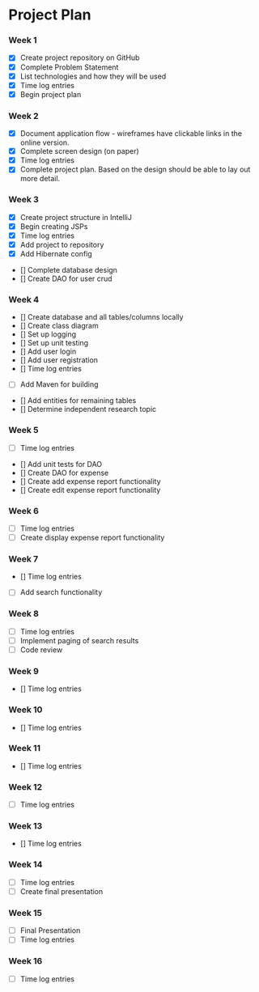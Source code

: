 # Project Plan

### Week 1
- [X] Create project repository on GitHub
- [X] Complete Problem Statement
- [X] List technologies and how they will be used
- [X] Time log entries
- [X] Begin project plan

### Week 2
- [X] Document application flow - wireframes have clickable links in the online version.
- [X] Complete screen design (on paper)
- [X] Time log entries
- [X] Complete project plan. Based on the design should be able to lay out 
more detail.

### Week 3
- [X] Create project structure in IntelliJ
- [X] Begin creating JSPs
- [X] Time log entries
- [X] Add project to repository
- [X] Add Hibernate config
- [] Complete database design
- [] Create DAO for user crud

### Week 4

- [] Create database and all tables/columns locally
- [] Create class diagram
- [] Set up logging
- [] Set up unit testing
- [] Add user login  
- [] Add user registration
- [] Time log entries
- [ ] Add Maven for building
- [] Add entities for remaining tables
- [] Determine independent research topic

### Week 5

- [ ] Time log entries
- [] Add unit tests for DAO
- [] Create DAO for expense
- [] Create add expense report functionality
- [] Create edit expense report functionality

### Week 6
- [ ] Time log entries
- [ ] Create display expense report functionality

### Week 7
- [] Time log entries
- [ ] Add search functionality

### Week 8
- [ ] Time log entries
- [ ] Implement paging of search results
- [ ] Code review

### Week 9
- [] Time log entries

### Week 10
- [] Time log entries

### Week 11
- [] Time log entries

### Week 12
- [ ] Time log entries

### Week 13
- [] Time log entries

### Week 14
- [ ] Time log entries
- [ ] Create final presentation

### Week 15
- [ ] Final Presentation
- [ ] Time log entries

### Week 16
- [ ] Time log entries







